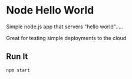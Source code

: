 # Node Hello World

Simple node.js app that servers "hello world".....

Great for testing simple deployments to the cloud

## Run It

`npm start`

